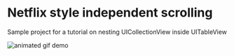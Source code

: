# Netflix style independent scrolling

Sample project for a tutorial on nesting UICollectionView inside UITableView

![animated gif demo](https://github.com/ThornTechPublic/HorizontalScrollingCollectionView/blob/master/GithubImages/videoGrid.gif)
